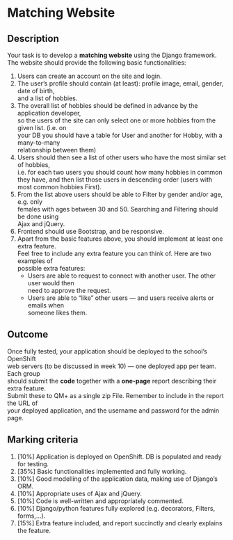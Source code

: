 # Matching Website

## Description 	
Your	task	is	to	develop	a	**matching	website**	using	the	Django	framework.	
The	website	should	provide	the	following	basic	functionalities:		

1. Users	can	create	an	account	on	the	site	and	login.	
2. The	user’s	profile	should	contain	(at	least):	profile	image,	email,	gender,	date	of	birth,	
and	a	list	of	hobbies.	
3. The	overall	list	of	hobbies	should	be	defined	in	advance	by	the	application	developer,	
so	the	users	of	the	site	can	only	select	one	or	more	hobbies	from	the	given	list.	(i.e.	on	
your	DB	you	should	have	a	table	for	User	and	another	for	Hobby,	with	a	many-to-many	
relationship	between	them)
4. Users	should	then	see	a	list	of	other	users	who	have	the	most	similar	set	of	hobbies,	
i.e.	for	each	two	users	you	should	count	how	many	hobbies	in	common	they	have,	and	
then	list	those	users	in	descending	order	(users	with	most	common	hobbies	First).		
5. From	the	list	above	users	should	be	able	to	Filter	by	gender	and/or	age,	e.g.	only	
females	with	ages	between	30	and	50.	Searching	and	Filtering	should	be	done	using	
Ajax	and	jQuery.	
6. Frontend	should	use	Bootstrap,	and	be	responsive.	
7. Apart	from	the	basic	features	above,	you	should	implement	at	least	one	extra	feature.	
Feel	free	to	include	any	extra	feature	you	can	think	of.	Here	are	two	examples	of	
possible	extra	features:	
    - Users	are	able	to	request	to	connect	with	another	user.	The	other	user	would	then	
need	to	approve	the	request.	
    - Users	are	able	to	“like”	other	users	—	and	users	receive	alerts	or	emails	when	
someone	likes	them.	

## Outcome	
Once	fully	tested,	your	application	should	be	deployed	to	the	school’s	OpenShift	
web	servers	(to	be	discussed	in	week	10)	—	one	deployed	app	per	team.	Each	group	
should	submit	the	**code**	together	with	a	**one-page**	report	describing	their	extra	feature.	
Submit	these	to	QM+	as	a	single	zip	File.	Remember	to	include	in	the	report	the	URL	of	
your	deployed	application,	and	the	username	and	password	for	the	admin	page.

## Marking criteria
1. [10%]	Application	is	deployed	on	OpenShift.	DB	is	populated	and	ready	for	testing.	
2. [35%]	Basic	functionalities	implemented	and	fully	working.	
3. [10%]	Good	modelling	of	the	application	data,	making	use	of	Django’s	ORM.	
4. [10%]	Appropriate	uses	of	Ajax	and	jQuery.	
5. [10%]	Code	is	well-written	and	appropriately	commented.	
6. [10%]	Django/python	features	fully	explored	(e.g.	decorators,	Filters,	forms,…).	
7. [15%]	Extra	feature	included,	and	report	succinctly	and	clearly	explains	the	feature.	
